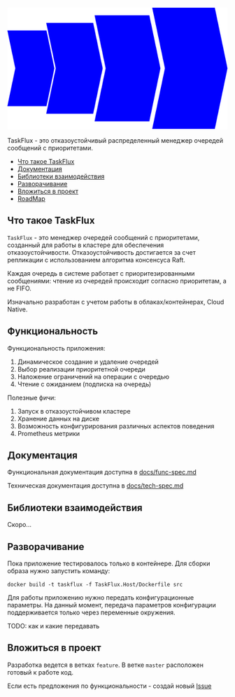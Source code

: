 ![Лого](./logo.svg)

TaskFlux - это отказоустойчивый распределенный менеджер очередей сообщений с приоритетами.

- [Что такое TaskFlux](#что-такое-taskflux)
- [Документация](#документация)
- [Библиотеки взаимодействия](#библиотеки-взаимодействия)
- [Разворачивание](#разворачивание)
- [Вложиться в проект](#вложиться-в-проект)
- [RoadMap](#roadmap)

## Что такое TaskFlux

`TaskFlux` - это менеджер очередей сообщений с приоритетами, созданный для работы в кластере для обеспечения
отказоустойчивости.
Отказоустойчивость достигается за счет репликации с использованием алгоритма консенсуса Raft.

Каждая очередь в системе работает с приоритезированными сообщениями:
чтение из очередей происходит согласно приоритетам, а не FIFO.

Изначально разработан с учетом работы в облаках/контейнерах, Cloud Native.

## Функциональность

Функциональность приложения:

1. Динамическое создание и удаление очередей
2. Выбор реализации приоритетной очереди
3. Наложение ограничений на операции с очередью
4. Чтение с ожиданием (подписка на очередь)

Полезные фичи:

1. Запуск в отказоустойчивом кластере
2. Хранение данных на диске
3. Возможность конфигурирования различных аспектов поведения
4. Prometheus метрики

## Документация

Функциональная документация доступна в [docs/func-spec.md](docs/func-spec.md)

Техническая документация доступна в [docs/tech-spec.md](docs/tech-spec.md)

## Библиотеки взаимодействия

Скоро...

## Разворачивание

Пока приложение тестировалось только в контейнере.
Для сборки образа нужно запустить команду:

```shell
docker build -t taskflux -f TaskFlux.Host/Dockerfile src
```

Для работы приложению нужно передать конфигурационные параметры.
На данный момент, передача параметров конфигурации поддерживается только через переменные окружения.

TODO: как и какие передавать

## Вложиться в проект

Разработка ведется в ветках `feature`.
В ветке `master` расположен готовый к работе код.

Если есть предложения по функциональности - создай новый [Issue](https://github.com/ashenBlade/TaskFlux/issues/new)
